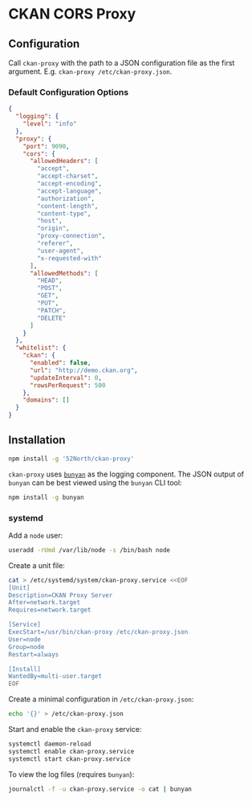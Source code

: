 # CKAN CORS Proxy

## Configuration

Call `ckan-proxy` with the path to a JSON configuration file as the first argument. E.g. `ckan-proxy /etc/ckan-proxy.json`.


### Default Configuration Options
```json
{
  "logging": {
    "level": "info"
  },
  "proxy": {
    "port": 9090,
    "cors": {
      "allowedHeaders": [
        "accept",
        "accept-charset",
        "accept-encoding",
        "accept-language",
        "authorization",
        "content-length",
        "content-type",
        "host",
        "origin",
        "proxy-connection",
        "referer",
        "user-agent",
        "x-requested-with"
      ],
      "allowedMethods": [
        "HEAD",
        "POST",
        "GET",
        "PUT",
        "PATCH",
        "DELETE"
      ]
    }
  },
  "whitelist": {
    "ckan": {
      "enabled": false,
      "url": "http://demo.ckan.org",
      "updateInterval": 0,
      "rowsPerRequest": 500
    },
    "domains": []
  }
}
```
## Installation

```sh
npm install -g '52North/ckan-proxy'
```

`ckan-proxy` uses [`bunyan`][bunyan] as the logging component. The JSON output of `bunyan` can be best viewed using the `bunyan` CLI tool:

```sh
npm install -g bunyan
```


### systemd
Add a `node` user:
```sh
useradd -rUmd /var/lib/node -s /bin/bash node
```

Create a unit file:
```sh
cat > /etc/systemd/system/ckan-proxy.service <<EOF
[Unit]
Description=CKAN Proxy Server
After=network.target
Requires=network.target

[Service]
ExecStart=/usr/bin/ckan-proxy /etc/ckan-proxy.json
User=node
Group=node
Restart=always

[Install]
WantedBy=multi-user.target
EOF
```

Create a minimal configuration in `/etc/ckan-proxy.json`:
```sh
echo '{}' > /etc/ckan-proxy.json
```

Start and enable the `ckan-proxy` service:
```sh
systemctl daemon-reload
systemctl enable ckan-proxy.service
systemctl start ckan-proxy.service
```

To view the log files (requires `bunyan`):

```sh
journalctl -f -u ckan-proxy.service -o cat | bunyan
```

[bunyan]: <https://github.com/trentm/node-bunyan> "bunyan"
